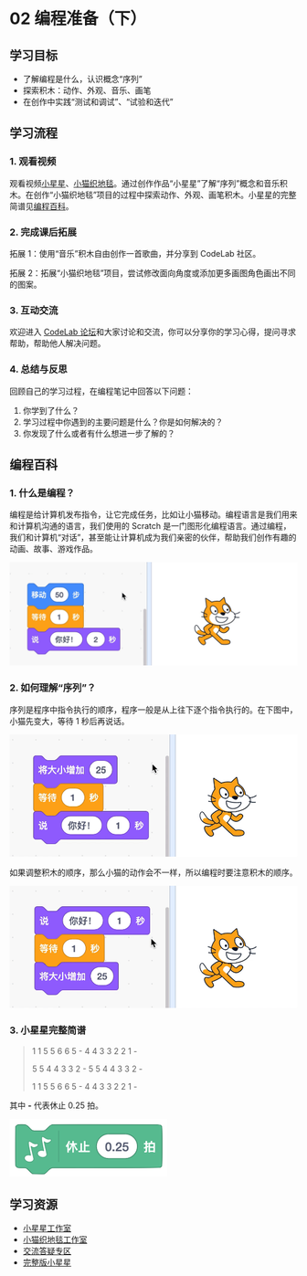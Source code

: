 # 02 编程准备（下）

## 学习目标

* 了解编程是什么，认识概念“序列”
* 探索积木：动作、外观、音乐、画笔
* 在创作中实践“测试和调试”、“试验和迭代”

## **学习流程**

### 1. 观看视频

观看视频[小星星](https://www.bilibili.com/video/BV1jT4y1K7iA?p=4)、[小猫织地毯](https://www.bilibili.com/video/BV1jT4y1K7iA?p=5)。通过创作作品“小星星”了解“序列”概念和音乐积木。在创作“小猫织地毯”项目的过程中探索动作、外观、画笔积木。小星星的完整简谱见[编程百科](02-bian-cheng-zhun-bei-xia.md#3-xiao-xing-xing-wan-zheng-jian-pu)。

### 2. 完成课后拓展

拓展 1：使用“音乐”积木自由创作一首歌曲，并分享到 CodeLab 社区。



拓展 2：拓展“小猫织地毯”项目，尝试修改面向角度或添加更多画图角色画出不同的图案。



### 3. 互动交流

欢迎进入 [CodeLab 论坛](https://discuss.codelab.club/c/8-category/8)和大家讨论和交流，你可以分享你的学习心得，提问寻求帮助，帮助他人解决问题。

### 4. 总结与反思

回顾自己的学习过程，在编程笔记中回答以下问题：

1. 你学到了什么？
2. 学习过程中你遇到的主要问题是什么？你是如何解决的？
3. 你发现了什么或者有什么想进一步了解的？

## 编程百科

### 1. 什么是编程？

编程是给计算机发布指令，让它完成任务，比如让小猫移动。编程语言是我们用来和计算机沟通的语言，我们使用的 Scratch 是一门图形化编程语言。通过编程，我们和计算机“对话”，甚至能让计算机成为我们亲密的伙伴，帮助我们创作有趣的动画、故事、游戏作品。

![](.gitbook/assets/2.1-bian-cheng-.gif)

### 2. 如何理解“序列”？

序列是程序中指令执行的顺序，程序一般是从上往下逐个指令执行的。在下图中，小猫先变大，等待 1 秒后再说话。

![](.gitbook/assets/2.2-xu-lie-1.gif)

如果调整积木的顺序，那么小猫的动作会不一样，所以编程时要注意积木的顺序。

![](.gitbook/assets/2.3-xu-lie-2.gif)

### 3. 小星星完整简谱

> 1 1 5 5 6 6 5 -   4 4 3 3 2 2 1 - 
>
> 5 5 4 4 3 3 2 -   5 5 4 4 3 3 2 - 
>
> 1 1 5 5 6 6 5 -   4 4 3 3 2 2 1 -

其中 **-** 代表休止 0.25 拍。

![](.gitbook/assets/2.4-xiu-zhi-.png)

## 学习资源

* [小星星工作室](https://create.codelab.club/studios/278/)
* [小猫织地毯工作室](https://create.codelab.club/studios/280/)
* [交流答疑专区](https://discuss.codelab.club/c/8-category/32-category/32)
* [完整版小星星](https://create.codelab.club/projects/5913/)

